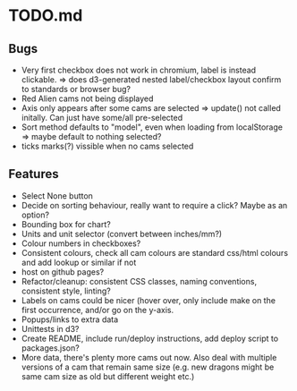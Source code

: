 # TODO.md

## Bugs
* Very first checkbox does not work in chromium, label is instead clickable.
    => does d3-generated nested label/checkbox layout confirm to standards or browser bug?
* Red Alien cams not being displayed
* Axis only appears after some cams are selected
    => update() not called initally. Can just have some/all pre-selected
* Sort method defaults to "model", even when loading from localStorage
    => maybe default to nothing selected?
* ticks marks(?) vissible when no cams selected

## Features
* Select None button
* Decide on sorting behaviour, really want to require a click? Maybe as an option?
* Bounding box for chart?
* Units and unit selector (convert between inches/mm?)
* Colour numbers in  checkboxes?
* Consistent colours, check all cam colours are standard css/html colours and add lookup or similar if not
* host on github pages?
* Refactor/cleanup: consistent CSS classes, naming conventions, consistent style, linting?
* Labels on cams could be nicer (hover over, only include make on the first occurrence, and/or go on the y-axis.
* Popups/links to extra data
* Unittests in d3?
* Create README, include run/deploy instructions, add deploy script to packages.json?
* More data, there's plenty more cams out now.
  Also deal with multiple versions of a cam that remain same size (e.g. new dragons might be same cam size as old but different weight etc.)
